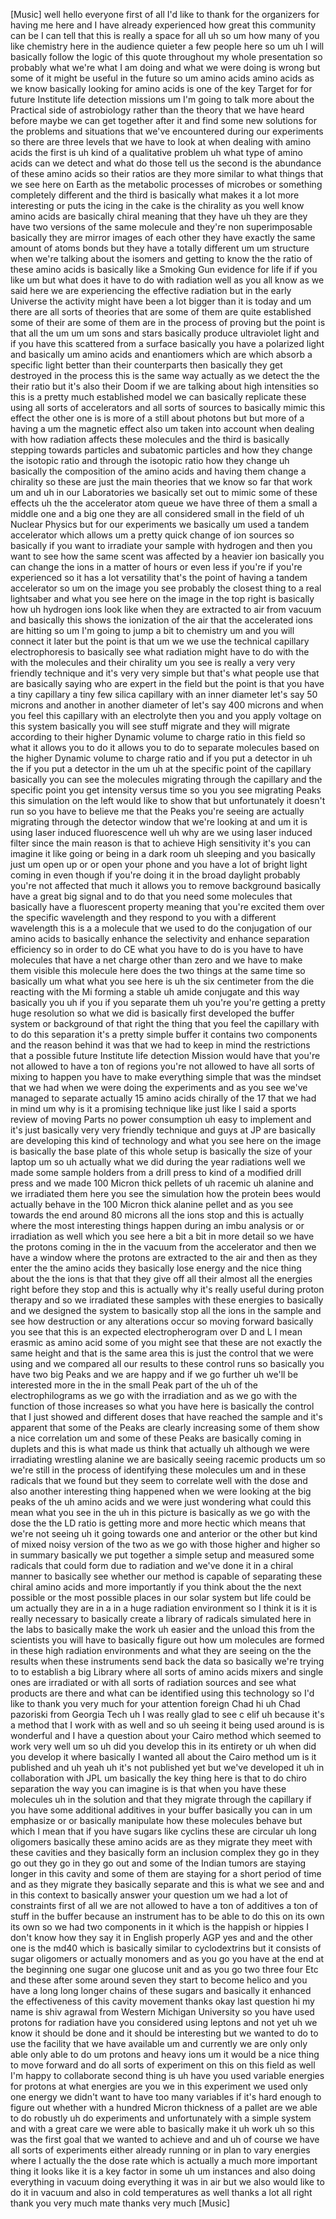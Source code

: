 [Music] well hello everyone first of all I'd like to thank for the organizers for having me here and I have already experienced how great this community can be I can tell that this is really a space for all uh so um how many of you like chemistry here in the audience quieter a few people here so um uh I will basically follow the logic of this quote throughout my whole presentation so probably what we're what I am doing and what we were doing is wrong but some of it might be useful in the future so um amino acids amino acids as we know basically looking for amino acids is one of the key Target for for future Institute life detection missions um I'm going to talk more about the Practical side of astrobiology rather than the theory that we have heard before maybe we can get together after it and find some new solutions for the problems and situations that we've encountered during our experiments so there are three levels that we have to look at when dealing with amino acids the first is uh kind of a qualitative problem uh what type of amino acids can we detect and what do those tell us the second is the abundance of these amino acids so their ratios are they more similar to what things that we see here on Earth as the metabolic processes of microbes or something completely different and the third is basically what makes it a lot more interesting or puts the icing in the cake is the chirality as you well know amino acids are basically chiral meaning that they have uh they are they have two versions of the same molecule and they're non superimposable basically they are mirror images of each other they have exactly the same amount of atoms bonds but they have a totally different um um structure when we're talking about the isomers and getting to know the the ratio of these amino acids is basically like a Smoking Gun evidence for life if if you like um but what does it have to do with radiation well as you all know as we said here we are experiencing the effective radiation but in the early Universe the activity might have been a lot bigger than it is today and um there are all sorts of theories that are some of them are quite established some of their are some of them are in the process of proving but the point is that all the um um um sons and stars basically produce ultraviolet light and if you have this scattered from a surface basically you have a polarized light and basically um amino acids and enantiomers which are which absorb a specific light better than their counterparts then basically they get destroyed in the process this is the same way actually as we detect the the their ratio but it's also their Doom if we are talking about high intensities so this is a pretty much established model we can basically replicate these using all sorts of accelerators and all sorts of sources to basically mimic this effect the other one is is more of a still about photons but but more of a having a um the magnetic effect also um taken into account when dealing with how radiation affects these molecules and the third is basically stepping towards particles and subatomic particles and how they change the isotopic ratio and through the isotopic ratio how they change uh basically the composition of the amino acids and having them change a chirality so these are just the main theories that we know so far that work um and uh in our Laboratories we basically set out to mimic some of these effects uh the the accelerator atom queue we have three of them a small a middle one and a big one they are all considered small in the field of uh Nuclear Physics but for our experiments we basically um used a tandem accelerator which allows um a pretty quick change of ion sources so basically if you want to irradiate your sample with hydrogen and then you want to see how the same scent was affected by a heavier ion basically you can change the ions in a matter of hours or even less if you're if you're experienced so it has a lot versatility that's the point of having a tandem accelerator so um on the image you see probably the closest thing to a real lightsaber and what you see here on the image in the top right is basically how uh hydrogen ions look like when they are extracted to air from vacuum and basically this shows the ionization of the air that the accelerated ions are hitting so um I'm going to jump a bit to chemistry um and you will connect it later but the point is that um we we use the technical capillary electrophoresis to basically see what radiation might have to do with the with the molecules and their chirality um you see is really a very very friendly technique and it's very very simple but that's what people use that are basically saying who are expert in the field but the point is that you have a tiny capillary a tiny few silica capillary with an inner diameter let's say 50 microns and another in another diameter of let's say 400 microns and when you feel this capillary with an electrolyte then you and you apply voltage on this system basically you will see stuff migrate and they will migrate according to their higher Dynamic volume to charge ratio in this field so what it allows you to do it allows you to do to separate molecules based on the higher Dynamic volume to charge ratio and if you put a detector in uh the if you put a detector in the um uh at the specific point of the capillary basically you can see the molecules migrating through the capillary and the specific point you get intensity versus time so you you see migrating Peaks this simulation on the left would like to show that but unfortunately it doesn't run so you have to believe me that the Peaks you're seeing are actually migrating through the detector window that we're looking at and um it is using laser induced fluorescence well uh why are we using laser induced filter since the main reason is that to achieve High sensitivity it's you can imagine it like going or being in a dark room uh sleeping and you basically just um open up or or open your phone and you have a lot of bright light coming in even though if you're doing it in the broad daylight probably you're not affected that much it allows you to remove background basically have a great big signal and to do that you need some molecules that basically have a fluorescent property meaning that you're excited them over the specific wavelength and they respond to you with a different wavelength this is a a molecule that we used to do the conjugation of our amino acids to basically enhance the selectivity and enhance separation efficiency so in order to do CE what you have to do is you have to have molecules that have a net charge other than zero and we have to make them visible this molecule here does the two things at the same time so basically um what what you see here is uh the six centimeter from the die reacting with the Mi forming a stable uh amide conjugate and this way basically you uh if you if you separate them uh you're you're getting a pretty huge resolution so what we did is basically first developed the buffer system or background of that right the thing that you feel the capillary with to do this separation it's a pretty simple buffer it contains two components and the reason behind it was that we had to keep in mind the restrictions that a possible future Institute life detection Mission would have that you're not allowed to have a ton of regions you're not allowed to have all sorts of mixing to happen you have to make everything simple that was the mindset that we had when we were doing the experiments and as you see we've managed to separate actually 15 amino acids chirally of the 17 that we had in mind um why is it a promising technique like just like I said a sports review of moving Parts no power consumption uh easy to implement and it's just basically very very friendly technique and guys at JP are basically are developing this kind of technology and what you see here on the image is basically the base plate of this whole setup is basically the size of your laptop um so uh actually what we did during the year radiations well we made some sample holders from a drill press to kind of a modified drill press and we made 100 Micron thick pellets of uh racemic uh alanine and we irradiated them here you see the simulation how the protein bees would actually behave in the 100 Micron thick alanine pellet and as you see towards the end around 80 microns all the ions stop and this is actually where the most interesting things happen during an imbu analysis or or irradiation as well which you see here a bit a bit in more detail so we have the protons coming in the in the vacuum from the accelerator and then we have a window where the protons are extracted to the air and then as they enter the the amino acids they basically lose energy and the nice thing about the the ions is that that they give off all their almost all the energies right before they stop and this is actually why it's really useful during proton therapy and so we irradiated these samples with these energies to basically and we designed the system to basically stop all the ions in the sample and see how destruction or any alterations occur so moving forward basically you see that this is an expected electropherogram over D and L I mean erasmic as amino acid some of you might see that these are not exactly the same height and that is the same area this is just the control that we were using and we compared all our results to these control runs so basically you have two big Peaks and we are happy and if we go further uh we'll be interested more in the in the small Peak part of the uh of the electrophilograms as we go with the irradiation and as we go with the function of those increases so what you have here is basically the control that I just showed and different doses that have reached the sample and it's apparent that some of the Peaks are clearly increasing some of them show a nice correlation um and some of these Peaks are basically coming in duplets and this is what made us think that actually uh although we were irradiating wrestling alanine we are basically seeing racemic products um so we're still in the process of identifying these molecules um and in these radicals that we found but they seem to correlate well with the dose and also another interesting thing happened when we were looking at the big peaks of the uh amino acids and we were just wondering what could this mean what you see in the uh in this picture is basically as we go with the dose the the LD ratio is getting more and more hectic which means that we're not seeing uh it going towards one and anterior or the other but kind of mixed noisy version of the two as we go with those higher and higher so in summary basically we put together a simple setup and measured some radicals that could form due to radiation and we've done it in a chiral manner to basically see whether our method is capable of separating these chiral amino acids and more importantly if you think about the the next possible or the most possible places in our solar system but life could be um actually they are in a in a huge radiation environment so I think it is it is really necessary to basically create a library of radicals simulated here in the labs to basically make the work uh easier and the unload this from the scientists you will have to basically figure out how um molecules are formed in these high radiation environments and what they are seeing on the the results when these instruments send back the data so basically we're trying to to establish a big Library where all sorts of amino acids mixers and single ones are irradiated or with all sorts of radiation sources and see what products are there and what can be identified using this technology so I'd like to thank you very much for your attention foreign Chad hi uh Chad pazoriski from Georgia Tech uh I was really glad to see c elif uh because it's a method that I work with as well and so uh seeing it being used around is is wonderful and I have a question about your Cairo method which seemed to work very well um so uh did you develop this in its entirety or uh when did you develop it where basically I wanted all about the Cairo method um is it published and uh yeah uh it's not published yet but we've developed it uh in collaboration with JPL um basically the key thing here is that to do chiro separation the way you can imagine is is that when you have these molecules uh in the solution and that they migrate through the capillary if you have some additional additives in your buffer basically you can in um emphasize or or basically manipulate how these molecules behave but which I mean that if you have sugars like cyclins these are circular uh long oligomers basically these amino acids are as they migrate they meet with these cavities and they basically form an inclusion complex they go in they go out they go in they go out and some of the Indian tumors are staying longer in this cavity and some of them are staying for a short period of time and as they migrate they basically separate and this is what we see and and in this context to basically answer your question um we had a lot of constraints first of all we are not allowed to have a ton of additives a ton of stuff in the buffer because an instrument has to be able to do this on its own its own so we had two components in it which is the happish or hippies I don't know how they say it in English properly AGP yes and and the other one is the md40 which is basically similar to cyclodextrins but it consists of sugar oligomers or actually monomers and as you go you have at the end at the beginning one sugar one glucose unit and as you go two three four Etc and these after some around seven they start to become helico and you have a long long longer chains of these sugars and basically it enhanced the effectiveness of this cavity movement thanks okay last question hi my name is shiv agrawal from Western Michigan University so you have used protons for radiation have you considered using leptons and not yet uh we know it should be done and it should be interesting but we wanted to do to use the facility that we have available um and currently we are only only able only able to do um protons and heavy ions um it would be a nice thing to move forward and do all sorts of experiment on this on this field as well I'm happy to collaborate second thing is uh have you used variable energies for protons at what energies are you we in this experiment we used only one energy we didn't want to have too many variables if it's hard enough to figure out whether with a hundred Micron thickness of a pallet are we able to do robustly uh do experiments and unfortunately with a simple system and with a great care we were able to basically make it uh work uh so this was the first goal that we wanted to achieve and and uh of course we have all sorts of experiments either already running or in plan to vary energies where I actually the the dose rate which is actually a much more important thing it looks like it is a key factor in some uh um instances and also doing everything in vacuum doing everything it was in air but we also would like to do it in vacuum and also in cold temperatures as well thanks a lot all right thank you very much mate thanks very much [Music]